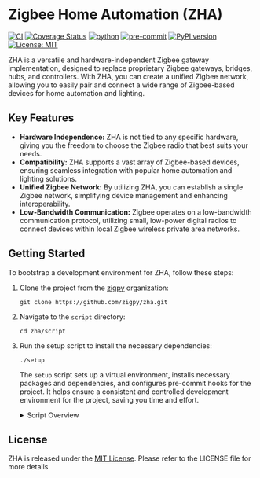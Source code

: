 # Zigbee Home Automation (ZHA)

[![CI](https://github.com/zigpy/zha/actions/workflows/ci.yml/badge.svg)](https://github.com/zigpy/zha/actions/workflows/ci.yml)
[![Coverage Status](https://codecov.io/gh/zigpy/zha/branch/dev/graph/badge.svg)](https://app.codecov.io/gh/zigpy/zha/tree/dev)
[![python](https://img.shields.io/badge/Python-3.12-3776AB.svg?logo=python)](https://www.python.org)
[![pre-commit](https://img.shields.io/badge/pre--commit-enabled-brightgreen?logo=pre-commit)](https://github.com/pre-commit/pre-commit)
[![PyPI version](https://badge.fury.io/py/zha.svg)](https://badge.fury.io/py/zha)
[![License: MIT](https://img.shields.io/badge/License-MIT-yellow.svg)](https://opensource.org/licenses/MIT)


ZHA is a versatile and hardware-independent Zigbee gateway implementation, designed to replace proprietary Zigbee gateways, bridges, hubs, and controllers. With ZHA, you can create a unified Zigbee network, allowing you to easily pair and connect a wide range of Zigbee-based devices for home automation and lighting.

## Key Features

- **Hardware Independence:** ZHA is not tied to any specific hardware, giving you the freedom to choose the Zigbee radio that best suits your needs.
- **Compatibility:** ZHA supports a vast array of Zigbee-based devices, ensuring seamless integration with popular home automation and lighting solutions.
- **Unified Zigbee Network:** By utilizing ZHA, you can establish a single Zigbee network, simplifying device management and enhancing interoperability.
- **Low-Bandwidth Communication:** Zigbee operates on a low-bandwidth communication protocol, utilizing small, low-power digital radios to connect devices within local Zigbee wireless private area networks.

## Getting Started

To bootstrap a development environment for ZHA, follow these steps:

1. Clone the project from the [zigpy](https://github.com/zigpy) organization:

    ```shell
    git clone https://github.com/zigpy/zha.git
    ```

2. Navigate to the `script` directory:

    ```shell
    cd zha/script
    ```

3. Run the setup script to install the necessary dependencies:

    ```shell
    ./setup
    ```

    The `setup` script sets up a virtual environment, installs necessary packages and dependencies, and configures pre-commit hooks for the project. It helps ensure a consistent and controlled development environment for the project, saving you time and effort.
    <details>
    <summary>Script Overview</summary>

    The `setup` script in the `zha/script` directory performs the following actions:

    - `curl -LsSf https://astral.sh/uv/install.sh | sh`: This command uses curl to download a shell script from the specified URL (https://astral.sh/uv/install.sh) and then pipes it to the sh command to execute it. This script is responsible for installing a tool called "uv" (short for "universal virtualenv") which helps manage Python virtual environments.

    - `uv venv venv`: This command uses the "uv" tool to create a new Python virtual environment named "venv" in the current directory. A virtual environment is an isolated Python environment that allows you to install packages and dependencies specific to your project without affecting the global Python installation.

    - `. venv/bin/activate`: This command activates the newly created virtual environment. When a virtual environment is activated, any subsequent Python-related commands will use the Python interpreter and packages installed within that environment.

    - `uv pip install -U pip setuptools pre-commit`: This command uses the "uv" tool to upgrade the "pip" package manager, as well as install or upgrade the "setuptools" and "pre-commit" packages. "pip" is the default package manager for Python, "setuptools" is a library that facilitates packaging Python projects, and "pre-commit" is a tool for managing and enforcing pre-commit hooks in a Git repository.

    - `uv pip install -r requirements_test.txt`: This command uses the "uv" tool to install the Python packages listed in the "requirements_test.txt" file. This file typically contains a list of dependencies required for running tests in the project.

    - `uv pip install -e .`: This command uses the "uv" tool to install the project itself in editable mode. The dot (.) represents the current directory, so this command installs the project as a package in the virtual environment.

    - `pre-commit install`: This command installs Git pre-commit hooks for the project. Pre-commit hooks are scripts that run before each commit is made in a Git repository, allowing you to enforce certain checks or actions before committing changes.
    </details>

## License

ZHA is released under the [MIT License](https://opensource.org/licenses/MIT). Please refer to the LICENSE file for more details
